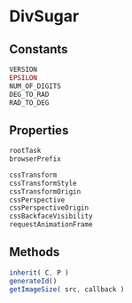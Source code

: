 DivSugar
========

Constants
---------

```javascript
VERSION
EPSILON
NUM_OF_DIGITS
DEG_TO_RAD
RAD_TO_DEG
```

Properties
----------

```javascript
rootTask
browserPrefix
```

```javascript
cssTransform
cssTransformStyle
cssTransformOrigin
cssPerspective
cssPerspectiveOrigin
cssBackfaceVisibility
requestAnimationFrame
```

Methods
-------

```javascript
inherit( C, P )
generateId()
getImageSize( src, callback )
```
